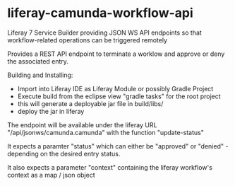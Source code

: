# liferay-camunda-workflow-api
Liferay 7 Service Builder providing JSON WS API endpoints so that workflow-related operations can be triggered remotely

Provides a REST API endpoint to terminate a worklow and approve or deny the associated entry.


Building and Installing:

* Import into Liferay IDE as Liferay Module or possibly Gradle Project
* Execute build from the eclipse view "gradle tasks" for the root project
* this will generate a deployable jar file in build/libs/
* deploy the jar in liferay

The endpoint will be available under the liferay URL "/api/jsonws/camunda.camunda" with the function "update-status"

It expects a paramter "status" which can either be "approved" or "denied" - depending on the desired entry status.

It also expects a parameter "context" containing the liferay workflow's context as a map / json object